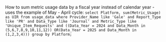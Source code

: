 How to sum metric usage data by a fiscal year instead of calendar year - uses the example of May - April cycle:
`select Platform, sum(Metric_Usage) as UIR from usage_data where
Provider_Name like 'Gale' and
Report_Type like 'PR' and
Data_Type like 'Journal' and
Metric_Type like 'Unique_Item_Requests' and
((Data_Year = 2024 and Data_Month in (5,6,7,8,9,10,11,12))
OR(Data_Year = 2025 and Data_Month in (1,2,3,4)))
group by Platform;`
